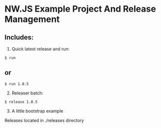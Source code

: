 NW.JS Example Project And Release Management
============================================

Includes: 
---------
1. Quick latest  release and run:
```
$ run
```
or
--
```
$ run 1.0.5
```

2. Releaser batch:
```
$ release 1.0.5
```
3. A little bootstrap example

Releases located in ./releases directory